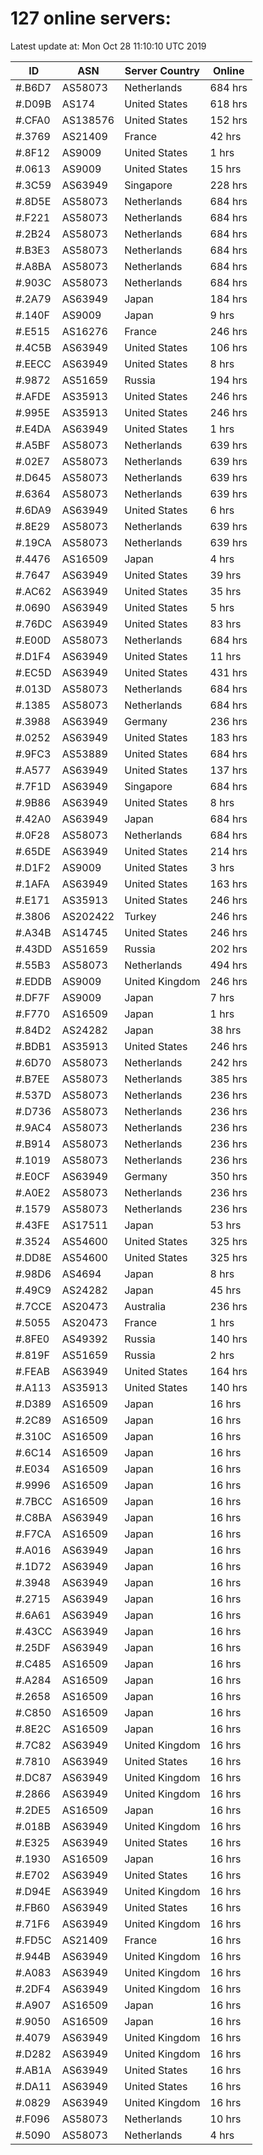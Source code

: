 # 127 online servers:

Latest update at: Mon Oct 28 11:10:10 UTC 2019

| ID | ASN | Server Country | Online |
| -- | --- | -------------- | ------ |
| #.B6D7 | AS58073 | Netherlands | 684 hrs |
| #.D09B | AS174 | United States | 618 hrs |
| #.CFA0 | AS138576 | United States | 152 hrs |
| #.3769 | AS21409 | France | 42 hrs |
| #.8F12 | AS9009 | United States | 1 hrs |
| #.0613 | AS9009 | United States | 15 hrs |
| #.3C59 | AS63949 | Singapore | 228 hrs |
| #.8D5E | AS58073 | Netherlands | 684 hrs |
| #.F221 | AS58073 | Netherlands | 684 hrs |
| #.2B24 | AS58073 | Netherlands | 684 hrs |
| #.B3E3 | AS58073 | Netherlands | 684 hrs |
| #.A8BA | AS58073 | Netherlands | 684 hrs |
| #.903C | AS58073 | Netherlands | 684 hrs |
| #.2A79 | AS63949 | Japan | 184 hrs |
| #.140F | AS9009 | Japan | 9 hrs |
| #.E515 | AS16276 | France | 246 hrs |
| #.4C5B | AS63949 | United States | 106 hrs |
| #.EECC | AS63949 | United States | 8 hrs |
| #.9872 | AS51659 | Russia | 194 hrs |
| #.AFDE | AS35913 | United States | 246 hrs |
| #.995E | AS35913 | United States | 246 hrs |
| #.E4DA | AS63949 | United States | 1 hrs |
| #.A5BF | AS58073 | Netherlands | 639 hrs |
| #.02E7 | AS58073 | Netherlands | 639 hrs |
| #.D645 | AS58073 | Netherlands | 639 hrs |
| #.6364 | AS58073 | Netherlands | 639 hrs |
| #.6DA9 | AS63949 | United States | 6 hrs |
| #.8E29 | AS58073 | Netherlands | 639 hrs |
| #.19CA | AS58073 | Netherlands | 639 hrs |
| #.4476 | AS16509 | Japan | 4 hrs |
| #.7647 | AS63949 | United States | 39 hrs |
| #.AC62 | AS63949 | United States | 35 hrs |
| #.0690 | AS63949 | United States | 5 hrs |
| #.76DC | AS63949 | United States | 83 hrs |
| #.E00D | AS58073 | Netherlands | 684 hrs |
| #.D1F4 | AS63949 | United States | 11 hrs |
| #.EC5D | AS63949 | United States | 431 hrs |
| #.013D | AS58073 | Netherlands | 684 hrs |
| #.1385 | AS58073 | Netherlands | 684 hrs |
| #.3988 | AS63949 | Germany | 236 hrs |
| #.0252 | AS63949 | United States | 183 hrs |
| #.9FC3 | AS53889 | United States | 684 hrs |
| #.A577 | AS63949 | United States | 137 hrs |
| #.7F1D | AS63949 | Singapore | 684 hrs |
| #.9B86 | AS63949 | United States | 8 hrs |
| #.42A0 | AS63949 | Japan | 684 hrs |
| #.0F28 | AS58073 | Netherlands | 684 hrs |
| #.65DE | AS63949 | United States | 214 hrs |
| #.D1F2 | AS9009 | United States | 3 hrs |
| #.1AFA | AS63949 | United States | 163 hrs |
| #.E171 | AS35913 | United States | 246 hrs |
| #.3806 | AS202422 | Turkey | 246 hrs |
| #.A34B | AS14745 | United States | 246 hrs |
| #.43DD | AS51659 | Russia | 202 hrs |
| #.55B3 | AS58073 | Netherlands | 494 hrs |
| #.EDDB | AS9009 | United Kingdom | 246 hrs |
| #.DF7F | AS9009 | Japan | 7 hrs |
| #.F770 | AS16509 | Japan | 1 hrs |
| #.84D2 | AS24282 | Japan | 38 hrs |
| #.BDB1 | AS35913 | United States | 246 hrs |
| #.6D70 | AS58073 | Netherlands | 242 hrs |
| #.B7EE | AS58073 | Netherlands | 385 hrs |
| #.537D | AS58073 | Netherlands | 236 hrs |
| #.D736 | AS58073 | Netherlands | 236 hrs |
| #.9AC4 | AS58073 | Netherlands | 236 hrs |
| #.B914 | AS58073 | Netherlands | 236 hrs |
| #.1019 | AS58073 | Netherlands | 236 hrs |
| #.E0CF | AS63949 | Germany | 350 hrs |
| #.A0E2 | AS58073 | Netherlands | 236 hrs |
| #.1579 | AS58073 | Netherlands | 236 hrs |
| #.43FE | AS17511 | Japan | 53 hrs |
| #.3524 | AS54600 | United States | 325 hrs |
| #.DD8E | AS54600 | United States | 325 hrs |
| #.98D6 | AS4694 | Japan | 8 hrs |
| #.49C9 | AS24282 | Japan | 45 hrs |
| #.7CCE | AS20473 | Australia | 236 hrs |
| #.5055 | AS20473 | France | 1 hrs |
| #.8FE0 | AS49392 | Russia | 140 hrs |
| #.819F | AS51659 | Russia | 2 hrs |
| #.FEAB | AS63949 | United States | 164 hrs |
| #.A113 | AS35913 | United States | 140 hrs |
| #.D389 | AS16509 | Japan | 16 hrs |
| #.2C89 | AS16509 | Japan | 16 hrs |
| #.310C | AS16509 | Japan | 16 hrs |
| #.6C14 | AS16509 | Japan | 16 hrs |
| #.E034 | AS16509 | Japan | 16 hrs |
| #.9996 | AS16509 | Japan | 16 hrs |
| #.7BCC | AS16509 | Japan | 16 hrs |
| #.C8BA | AS63949 | Japan | 16 hrs |
| #.F7CA | AS16509 | Japan | 16 hrs |
| #.A016 | AS63949 | Japan | 16 hrs |
| #.1D72 | AS63949 | Japan | 16 hrs |
| #.3948 | AS63949 | Japan | 16 hrs |
| #.2715 | AS63949 | Japan | 16 hrs |
| #.6A61 | AS63949 | Japan | 16 hrs |
| #.43CC | AS63949 | Japan | 16 hrs |
| #.25DF | AS63949 | Japan | 16 hrs |
| #.C485 | AS16509 | Japan | 16 hrs |
| #.A284 | AS16509 | Japan | 16 hrs |
| #.2658 | AS16509 | Japan | 16 hrs |
| #.C850 | AS16509 | Japan | 16 hrs |
| #.8E2C | AS16509 | Japan | 16 hrs |
| #.7C82 | AS63949 | United Kingdom | 16 hrs |
| #.7810 | AS63949 | United States | 16 hrs |
| #.DC87 | AS63949 | United Kingdom | 16 hrs |
| #.2866 | AS63949 | United Kingdom | 16 hrs |
| #.2DE5 | AS16509 | Japan | 16 hrs |
| #.018B | AS63949 | United Kingdom | 16 hrs |
| #.E325 | AS63949 | United States | 16 hrs |
| #.1930 | AS16509 | Japan | 16 hrs |
| #.E702 | AS63949 | United States | 16 hrs |
| #.D94E | AS63949 | United Kingdom | 16 hrs |
| #.FB60 | AS63949 | United States | 16 hrs |
| #.71F6 | AS63949 | United Kingdom | 16 hrs |
| #.FD5C | AS21409 | France | 16 hrs |
| #.944B | AS63949 | United Kingdom | 16 hrs |
| #.A083 | AS63949 | United Kingdom | 16 hrs |
| #.2DF4 | AS63949 | United Kingdom | 16 hrs |
| #.A907 | AS16509 | Japan | 16 hrs |
| #.9050 | AS16509 | Japan | 16 hrs |
| #.4079 | AS63949 | United Kingdom | 16 hrs |
| #.D282 | AS63949 | United Kingdom | 16 hrs |
| #.AB1A | AS63949 | United States | 16 hrs |
| #.DA11 | AS63949 | United States | 16 hrs |
| #.0829 | AS63949 | United Kingdom | 16 hrs |
| #.F096 | AS58073 | Netherlands | 10 hrs |
| #.5090 | AS58073 | Netherlands | 4 hrs |

